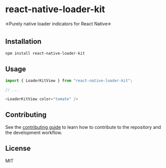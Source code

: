 # react-native-loader-kit

✳️Purely native loader indicators for React Native✳️

## Installation

```sh
npm install react-native-loader-kit
```

## Usage

```js
import { LoaderKitView } from "react-native-loader-kit";

// ...

<LoaderKitView color="tomato" />
```

## Contributing

See the [contributing guide](CONTRIBUTING.md) to learn how to contribute to the repository and the development workflow.

## License

MIT
